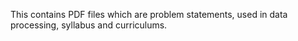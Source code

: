 This contains PDF files which are problem statements, used in data processing, syllabus and curriculums.
